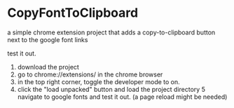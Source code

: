 # CopyFontToClipboard
a simple chrome extension project that adds a copy-to-clipboard button next to the google font links

test it out.
1. download the project
2. go to chrome://extensions/ in the chrome browser
3. in the top right corner, toggle the developer mode to on.
4. click the "load unpacked" button and load the project directory
5 navigate to google fonts and test it out. (a page reload might be needed)
